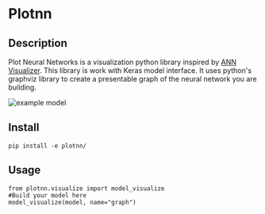 # Plotnn

## Description

Plot Neural Networks is a visualization python library inspired by [ANN Visualizer](https://github.com/Prodicode/ann-visualizer). This library is work with Keras model interface. It uses python's graphviz library to create a presentable graph of the neural network you are building.

![example model](https://image.ibb.co/gnJ6ef/visual.png)

## Install

```
pip install -e plotnn/
```

## Usage

```
from plotnn.visualize import model_visualize
#Build your model here
model_visualize(model, name="graph")
```

